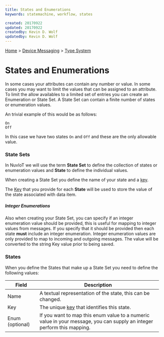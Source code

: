```yaml
---
title: States and Enumerations
keywords: statemachine, workflow, states

created: 20170922
updated: 20170922
createdby: Kevin D. Wolf
updatedby: Kevin D. Wolf
---
```

[Home](../../Index.md) > [Device Messaging](../Index.md) > [Type System](Index.md)

# States and Enumerations

In some cases your attributes can contain any number or value.  In some cases you may want to limit the values that can be assigned to an attribute.  To limit
the allow availables to a limited set of entries you can create an Enumeration or State Set.  A State Set can contain a finite number of states or enumeration values.

An trivial example of this would be as follows:

```
On
Off
```

In this case we have two states ```On``` and ```Off``` and these are the only allowable value.

### State Sets
In NuvIoT we will use the term **State Set** to define the collection of states or enumeration values and **State** to define the individual values.

When creating a State Set you define the name of your state and a [key](../../Topics/Keys.md).

The [Key](../../Topics/Keys.md) that you provide for each **State** will be used to store the value of the state associated with data item.

##### Integer Enumerations
Also when creating your State Set, you can specify if an integer enumeration value should be provided, this is useful for mapping to integer values from messages.  If you specify that it should be provided then each state **must** include an integer enumeration.  Integer enumeration
values are only provided to map to incoming and outgoing messages.  The value will be converted to the string Key value prior to being saved.


### States
When you define the States that make up a State Set you need to define the following values:


| Field     | Description |
| --------- | ----------  |
| Name   | A textual representation of the state, this can be changed. |
| Key    | The unique [key](../../Topics/Keys.md) that identifies this state. |
| Enum (optional) | If you want to map this enum value to a numeric value in your message, you can supply an integer perform this mapping. |